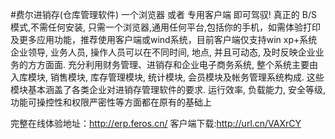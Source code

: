 #费尔进销存(仓库管理软件)
一个浏览器 或者 专用客户端 即可驾驭!
真正的 B/S 模式,不需任何安装, 只需一个浏览器,通用任何平台,包括你的手机，如需体验打印及更多应用功能，推荐使用客户端或wind系统，目前客户端仅支持win xp+系统
企业领导, 业务人员, 操作人员可以在不同时间, 地点, 并且可动态, 及时反映企业业务的方方面面. 充分利用财务管理、进销存和企业电子商务系统, 整个系统主要由入库模块, 销售模块, 库存管理模块, 统计模块, 会员模块及帐务管理系统构成. 这些模块基本涵盖了各类企业对进销存管理软件的要求. 运行效率, 负载能力, 安全等级, 功能可操控性和权限严密性等方面都在原有的基础上

完整在线体验地址：http://erp.feros.cn/
客户端下载:http://url.cn/VAXrCY